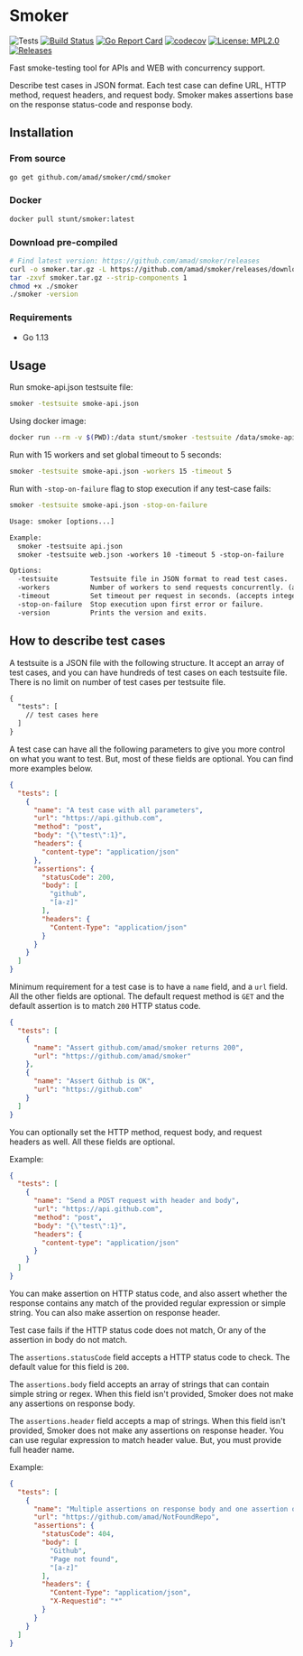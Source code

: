 # Smoker

![Tests](https://github.com/amad/smoker/workflows/Tests/badge.svg?branch=master)
[![Build Status](https://travis-ci.org/amad/smoker.svg?branch=master)](https://travis-ci.org/amad/smoker)
[![Go Report Card](https://goreportcard.com/badge/github.com/amad/smoker)](https://goreportcard.com/report/github.com/amad/smoker)
[![codecov](https://codecov.io/gh/amad/smoker/branch/master/graph/badge.svg)](https://codecov.io/gh/amad/smoker)
[![License: MPL2.0](https://img.shields.io/badge/license-MPL2.0-brightgreen.svg)](https://opensource.org/licenses/MPL-2.0)
[![Releases](https://img.shields.io/github/v/release/amad/smoker.svg?include_prereleases)](https://github.com/amad/smoker/releases)

Fast smoke-testing tool for APIs and WEB with concurrency support.

Describe test cases in JSON format. Each test case can define URL, HTTP method, request headers, and request body. Smoker makes assertions base on the response status-code and response body.

## Installation

### From source

```bash
go get github.com/amad/smoker/cmd/smoker
```

### Docker

```bash
docker pull stunt/smoker:latest
```

### Download pre-compiled

```bash
# Find latest version: https://github.com/amad/smoker/releases
curl -o smoker.tar.gz -L https://github.com/amad/smoker/releases/download/v0.3.0/smoker_0.3.0_linux_amd64.tar.gz
tar -zxvf smoker.tar.gz --strip-components 1
chmod +x ./smoker
./smoker -version
```

### Requirements

- Go 1.13

## Usage

Run smoke-api.json testsuite file:

```bash
smoker -testsuite smoke-api.json
```

Using docker image:

```bash
docker run --rm -v $(PWD):/data stunt/smoker -testsuite /data/smoke-api.json
```

Run with 15 workers and set global timeout to 5 seconds:

```bash
smoker -testsuite smoke-api.json -workers 15 -timeout 5
```

Run with `-stop-on-failure` flag to stop execution if any test-case fails:

```bash
smoker -testsuite smoke-api.json -stop-on-failure
```

```txt
Usage: smoker [options...]

Example:
  smoker -testsuite api.json
  smoker -testsuite web.json -workers 10 -timeout 5 -stop-on-failure

Options:
  -testsuite        Testsuite file in JSON format to read test cases.
  -workers          Number of workers to send requests concurrently. (accepts integer value >= 1. Default is 1. 0 is not allowed)
  -timeout          Set timeout per request in seconds. (accepts integer value >= 1. Default is 10. 0 is not allowed)
  -stop-on-failure  Stop execution upon first error or failure.
  -version          Prints the version and exits.
```

## How to describe test cases

A testsuite is a JSON file with the following structure. It accept an array of test cases, and you can have hundreds of test cases on each testsuite file. There is no limit on number of test cases per testsuite file.

```txt
{
  "tests": [
    // test cases here
  ]
}
```

A test case can have all the following parameters to give you more control on what you want to test. But, most of these fields are optional. You can find more examples below.

```json
{
  "tests": [
    {
      "name": "A test case with all parameters",
      "url": "https://api.github.com",
      "method": "post",
      "body": "{\"test\":1}",
      "headers": {
        "content-type": "application/json"
      },
      "assertions": {
        "statusCode": 200,
        "body": [
          "github",
          "[a-z]"
        ],
        "headers": {
          "Content-Type": "application/json"
        }
      }
    }
  ]
}
```

Minimum requirement for a test case is to have a `name` field, and a `url` field. All the other fields are optional.
The default request method is `GET` and the default assertion is to match `200` HTTP status code.

```json
{
  "tests": [
    {
      "name": "Assert github.com/amad/smoker returns 200",
      "url": "https://github.com/amad/smoker"
    },
    {
      "name": "Assert Github is OK",
      "url": "https://github.com"
    }
  ]
}
```

You can optionally set the HTTP method, request body, and request headers as well. All these fields are optional.

Example:

```json
{
  "tests": [
    {
      "name": "Send a POST request with header and body",
      "url": "https://api.github.com",
      "method": "post",
      "body": "{\"test\":1}",
      "headers": {
        "content-type": "application/json"
      }
    }
  ]
}
```

You can make assertion on HTTP status code, and also assert whether the response contains any match of the provided regular expression or simple string. You can also make assertion on response header.

Test case fails if the HTTP status code does not match, Or any of the assertion in body do not match.

The `assertions.statusCode` field accepts a HTTP status code to check. The default value for this field is `200`.

The `assertions.body` field accepts an array of strings that can contain simple string or regex. When this field isn't provided, Smoker does not make any assertions on response body.

The `assertions.header` field accepts a map of strings. When this field isn't provided, Smoker does not make any assertions on response header. You can use regular expression to match header value. But, you must provide full header name.

Example:

```json
{
  "tests": [
    {
      "name": "Multiple assertions on response body and one assertion on status code",
      "url": "https://github.com/amad/NotFoundRepo",
      "assertions": {
        "statusCode": 404,
        "body": [
          "Github",
          "Page not found",
          "[a-z]"
        ],
        "headers": {
          "Content-Type": "application/json",
          "X-Requestid": "*"
        }
      }
    }
  ]
}
```
